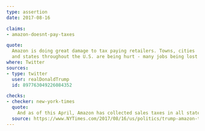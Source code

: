 ```yaml
---
type: assertion
date: 2017-08-16

claims:
- amazon-doesnt-pay-taxes

quote:
  Amazon is doing great damage to tax paying retailers. Towns, cities
  and states throughout the U.S. are being hurt - many jobs being lost!
where: Twitter
sources:
- type: twitter
  user: realDonaldTrump
  id: 897763049226084352

checks:
- checker: new-york-times
  quote:
    And as of this April, Amazon has collected sales taxes in all states that have one. (Five states — Alaska, Delaware, Montana, New Hampshire and Oregon — do not.) Amazon does not, however, require third-party sellers on its marketplace to collect sales taxes, but offers the service to them.
  source: https://www.NYTimes.com/2017/08/16/us/politics/trump-amazon-taxes.html
---
```

